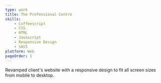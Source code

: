 ```yaml
---
type: work
title: The Professional Centre
skills:
	- Coffeescript
	- CSS
	- HTML
	- Javascript
	- Responsive Design
	- SASS
platform: Web
pageOrder: 1
---
```


Revamped client's website with a responsive design to fit all screen sizes from mobile to desktop.

